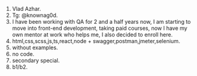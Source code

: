 1. Vlad Azhar.
2. Tg: @knownag0d.
3. I have been working with QA for 2 and a half years now, I am starting to move into front-end development, taking paid courses, now I have my own mentor at work who helps me, I also decided to enroll here.
4. html,css,scss,js,ts,react,node + swagger,postman,jmeter,selenium.
5. without examples.
6. no code.
7. secondary special.
8. b1/b2.

